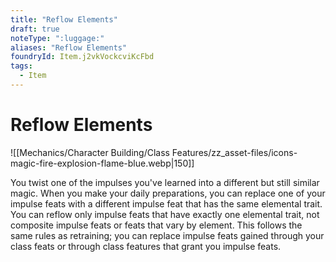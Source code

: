 ```yaml
---
title: "Reflow Elements"
draft: true
noteType: ":luggage:"
aliases: "Reflow Elements"
foundryId: Item.j2vkVockcviKcFbd
tags:
  - Item
---
```


# Reflow Elements
![[Mechanics/Character Building/Class Features/zz_asset-files/icons-magic-fire-explosion-flame-blue.webp|150]]

You twist one of the impulses you've learned into a different but still similar magic. When you make your daily preparations, you can replace one of your impulse feats with a different impulse feat that has the same elemental trait. You can reflow only impulse feats that have exactly one elemental trait, not composite impulse feats or feats that vary by element. This follows the same rules as retraining; you can replace impulse feats gained through your class feats or through class features that grant you impulse feats.
